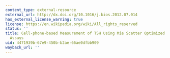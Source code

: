 ```yaml
---
content_type: external-resource
external_url: http://dx.doi.org/10.1016/j.bios.2012.07.014
has_external_license_warning: true
license: https://en.wikipedia.org/wiki/All_rights_reserved
status: ''
title: Cell-phone-based Measurement of TSH Using Mie Scatter Optimized Lateral Flow
  Assays
uid: 4471939b-67e9-450b-b2ae-66ae0dfbb909
wayback_url: ''
---
```

